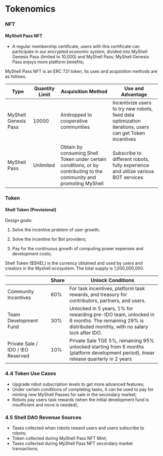 # Tokenomics

### NFT

#### MyShell Pass NFT

* A regular membership certificate, users with this certificate can participate in our encrypted economic system, divided into MyShell Genesis Pass (limited to 10,000) and MyShell Pass; MyShell Genesis Pass enjoys more platform benefits;

MyShell Pass NFT is an ERC 721 token, its uses and acquisition methods are as follows.

| Type                  | Quantity Limit | Acquisition Method                                | Use and Advantage                                           |
| --------------------- | -------------- | ------------------------------------------------- | ----------------------------------------------------------- |
| MyShell Genesis Pass  | 10000          | Airdropped to cooperative communities             | Incentivize users to try new robots, feed data optimization iterations, users can get Token incentives |
| MyShell Pass          | Unlimited      | Obtain by consuming Shell Token under certain conditions, or by contributing to the community and promoting MyShell | Subscribe to different robots, fully experience and utilize various BOT services |

### Token

#### Shell Token (Provisional)

Design goals:

1. Solve the incentive problem of user growth;

2. Solve the incentive for Bot providers;

3. Pay for the continuous growth of computing power expenses and development costs;

Shell Token ($SHEL) is the currency obtained and used by users and creators in the Myshell ecosystem. The total supply is 1,000,000,000.

|                  | Share | Unlock Conditions                                       |
| ---------------- | ----- | ------------------------------------------------------- |
| Community Incentives | 60%   | For task incentives, platform task rewards, and treasury for contributors, partners, and users. |
| Team Development Fund | 30%   | Unlocked in 5 years, 1% for rewarding pre-IDO team, unlocked in 6 months. The remaining 29% is distributed monthly, with no salary lock after IDO. |
| Private Sale / IDO / IEO Reserved | 10%   | Private Sale TGE 5%, remaining 95% unlocked starting from 6 months (platform development period), linear release quarterly in 2 years |

### 4.4 Token Use Cases

* Upgrade robot subscription levels to get more advanced features;
* Under certain conditions of completing tasks, it can be used to pay for minting new MyShell Passes for sale in the secondary market;
* Robots pay users task rewards (when the initial development fund is insufficient and more is needed);

### 4.5 Shell DAO Revenue Sources

* Taxes collected when robots reward users and users subscribe to robots;
* Token collected during MyShell Pass NFT Mint;
* Taxes collected during MyShell Pass NFT secondary market transactions;